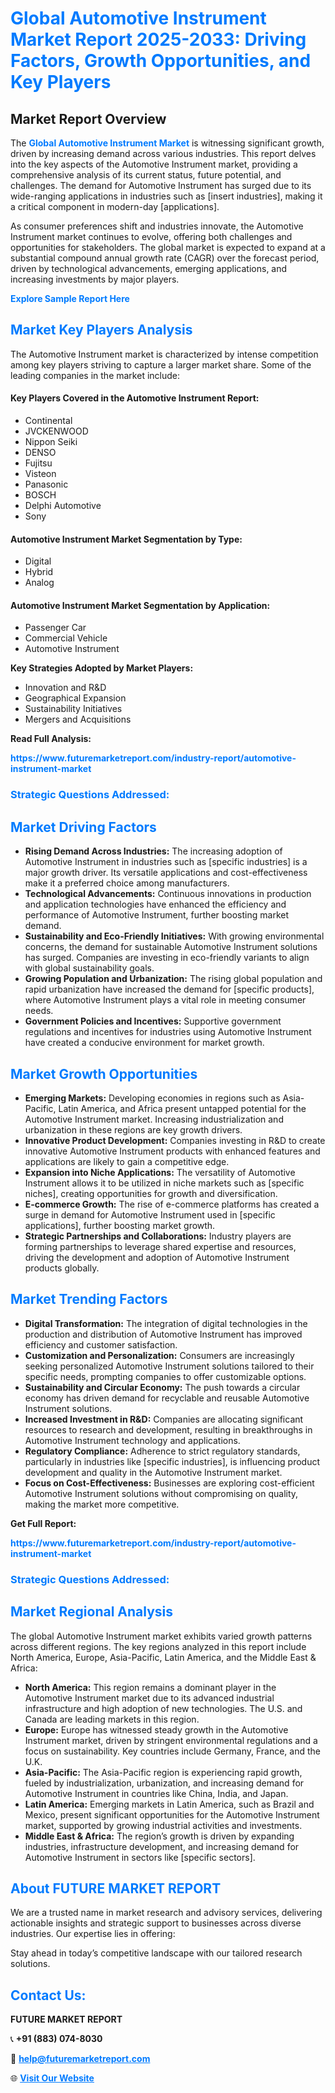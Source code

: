 <h1 style="color: #007BFF;">Global Automotive Instrument Market Report 2025-2033: Driving Factors, Growth Opportunities, and Key Players</h1>

<section id="overview">
<h2>Market Report Overview</h2>
<p>The <a href="https://www.futuremarketreport.com/industry-report/automotive-instrument-market" style="color: #007BFF; text-decoration: none;"><strong>Global Automotive Instrument Market</strong></a> is witnessing significant growth, driven by increasing demand across various industries. This report delves into the key aspects of the Automotive Instrument market, providing a comprehensive analysis of its current status, future potential, and challenges. The demand for Automotive Instrument has surged due to its wide-ranging applications in industries such as [insert industries], making it a critical component in modern-day [applications].</p>
<p>As consumer preferences shift and industries innovate, the Automotive Instrument market continues to evolve, offering both challenges and opportunities for stakeholders. The global market is expected to expand at a substantial compound annual growth rate (CAGR) over the forecast period, driven by technological advancements, emerging applications, and increasing investments by major players.</p>
</section>

<section id="overview">
<p><a href="https://www.futuremarketreport.com/request-sample/reportId=126171" style="color: #007BFF; text-decoration: none;"><strong>Explore Sample Report Here</strong></a></p>
</section>

<section id="key-players">
<h2 style="color: #007BFF;">Market Key Players Analysis</h2>
<p>The Automotive Instrument market is characterized by intense competition among key players striving to capture a larger market share. Some of the leading companies in the market include:</p>
<h4>Key Players Covered in the Automotive Instrument Report:</h4>
<ul><li>Continental</li><li>JVCKENWOOD</li><li>Nippon Seiki</li><li>DENSO</li><li>Fujitsu</li><li>Visteon</li><li>Panasonic</li><li>BOSCH</li><li>Delphi Automotive</li><li>Sony</li></ul>
<h4>Automotive Instrument Market Segmentation by Type:</h4>
<ul><li>Digital</li><li>Hybrid</li><li>Analog</li></ul>

<h4>Automotive Instrument Market Segmentation by Application:</h4>
<ul><li>Passenger Car</li><li>Commercial Vehicle</li><li>Automotive Instrument</li></ul>
<p><strong>Key Strategies Adopted by Market Players:</strong></p>
<ul>
<li>Innovation and R&D</li>
<li>Geographical Expansion</li>
<li>Sustainability Initiatives</li>
<li>Mergers and Acquisitions</li>
</ul>
</section>

<section>
<p><strong>Read Full Analysis: </strong></p><a href="https://www.futuremarketreport.com/industry-report/automotive-instrument-market" style="color: #007BFF; text-decoration: none;"><strong>https://www.futuremarketreport.com/industry-report/automotive-instrument-market</strong></a>
<h3 style="color: #007BFF;">Strategic Questions Addressed:</h3>
</section>

<section id="driving-factors">
<h2 style="color: #007BFF;">Market Driving Factors</h2>
<ul>
<li><strong>Rising Demand Across Industries:</strong> The increasing adoption of Automotive Instrument in industries such as [specific industries] is a major growth driver. Its versatile applications and cost-effectiveness make it a preferred choice among manufacturers.</li>
<li><strong>Technological Advancements:</strong> Continuous innovations in production and application technologies have enhanced the efficiency and performance of Automotive Instrument, further boosting market demand.</li>
<li><strong>Sustainability and Eco-Friendly Initiatives:</strong> With growing environmental concerns, the demand for sustainable Automotive Instrument solutions has surged. Companies are investing in eco-friendly variants to align with global sustainability goals.</li>
<li><strong>Growing Population and Urbanization:</strong> The rising global population and rapid urbanization have increased the demand for [specific products], where Automotive Instrument plays a vital role in meeting consumer needs.</li>
<li><strong>Government Policies and Incentives:</strong> Supportive government regulations and incentives for industries using Automotive Instrument have created a conducive environment for market growth.</li>
</ul>
</section>

<section id="growth-opportunities">
<h2 style="color: #007BFF;">Market Growth Opportunities</h2>
<ul>
<li><strong>Emerging Markets:</strong> Developing economies in regions such as Asia-Pacific, Latin America, and Africa present untapped potential for the Automotive Instrument market. Increasing industrialization and urbanization in these regions are key growth drivers.</li>
<li><strong>Innovative Product Development:</strong> Companies investing in R&D to create innovative Automotive Instrument products with enhanced features and applications are likely to gain a competitive edge.</li>
<li><strong>Expansion into Niche Applications:</strong> The versatility of Automotive Instrument allows it to be utilized in niche markets such as [specific niches], creating opportunities for growth and diversification.</li>
<li><strong>E-commerce Growth:</strong> The rise of e-commerce platforms has created a surge in demand for Automotive Instrument used in [specific applications], further boosting market growth.</li>
<li><strong>Strategic Partnerships and Collaborations:</strong> Industry players are forming partnerships to leverage shared expertise and resources, driving the development and adoption of Automotive Instrument products globally.</li>
</ul>
</section>

<section id="trending-factors">
<h2 style="color: #007BFF;">Market Trending Factors</h2>
<ul>
<li><strong>Digital Transformation:</strong> The integration of digital technologies in the production and distribution of Automotive Instrument has improved efficiency and customer satisfaction.</li>
<li><strong>Customization and Personalization:</strong> Consumers are increasingly seeking personalized Automotive Instrument solutions tailored to their specific needs, prompting companies to offer customizable options.</li>
<li><strong>Sustainability and Circular Economy:</strong> The push towards a circular economy has driven demand for recyclable and reusable Automotive Instrument solutions.</li>
<li><strong>Increased Investment in R&D:</strong> Companies are allocating significant resources to research and development, resulting in breakthroughs in Automotive Instrument technology and applications.</li>
<li><strong>Regulatory Compliance:</strong> Adherence to strict regulatory standards, particularly in industries like [specific industries], is influencing product development and quality in the Automotive Instrument market.</li>
<li><strong>Focus on Cost-Effectiveness:</strong> Businesses are exploring cost-efficient Automotive Instrument solutions without compromising on quality, making the market more competitive.</li>
</ul>
</section>

<section>
<p><strong>Get Full Report: </strong></p><a href="https://www.futuremarketreport.com/industry-report/automotive-instrument-market" style="color: #007BFF; text-decoration: none;"><strong>https://www.futuremarketreport.com/industry-report/automotive-instrument-market</strong></a>
<h3 style="color: #007BFF;">Strategic Questions Addressed:</h3>
</section>


<section id="regional-analysis">
<h2 style="color: #007BFF;">Market Regional Analysis</h2>
<p>The global Automotive Instrument market exhibits varied growth patterns across different regions. The key regions analyzed in this report include North America, Europe, Asia-Pacific, Latin America, and the Middle East & Africa:</p>
<ul>
<li><strong>North America:</strong> This region remains a dominant player in the Automotive Instrument market due to its advanced industrial infrastructure and high adoption of new technologies. The U.S. and Canada are leading markets in this region.</li>
<li><strong>Europe:</strong> Europe has witnessed steady growth in the Automotive Instrument market, driven by stringent environmental regulations and a focus on sustainability. Key countries include Germany, France, and the U.K.</li>
<li><strong>Asia-Pacific:</strong> The Asia-Pacific region is experiencing rapid growth, fueled by industrialization, urbanization, and increasing demand for Automotive Instrument in countries like China, India, and Japan.</li>
<li><strong>Latin America:</strong> Emerging markets in Latin America, such as Brazil and Mexico, present significant opportunities for the Automotive Instrument market, supported by growing industrial activities and investments.</li>
<li><strong>Middle East & Africa:</strong> The region’s growth is driven by expanding industries, infrastructure development, and increasing demand for Automotive Instrument in sectors like [specific sectors].</li>
</ul>
</section>

<footer>
<h2 style="color: #007BFF;">About FUTURE MARKET REPORT</h2>
<p>We are a trusted name in market research and advisory services, delivering actionable insights and strategic support to businesses across diverse industries. Our expertise lies in offering:</p>

<p>Stay ahead in today’s competitive landscape with our tailored research solutions.</p>

<h2 style="color: #007BFF;">Contact Us:</h2>
<p><strong>FUTURE MARKET REPORT</strong></p>
<p>📞 <strong>+91 (883) 074-8030</strong></p>
<p>📧 <strong><a href="mailto:help@futuremarketreport.com" style="color: #007BFF;">help@futuremarketreport.com</a></strong></p>
<p>🌐 <strong><a href="https://www.futuremarketreport.com/" style="color: #007BFF;">Visit Our Website</a></strong></p>
</footer>